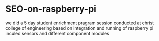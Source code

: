 # SEO-on-raspberry-pi
we did  a 5 day student enrichment pragram session conducted at christ college of engineering based on integration and running of raspberry pi inculed sensors and different component modules 
